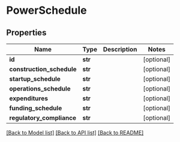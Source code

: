 # PowerSchedule

## Properties
Name | Type | Description | Notes
------------ | ------------- | ------------- | -------------
**id** | **str** |  | [optional] 
**construction_schedule** | **str** |  | [optional] 
**startup_schedule** | **str** |  | [optional] 
**operations_schedule** | **str** |  | [optional] 
**expenditures** | **str** |  | [optional] 
**funding_schedule** | **str** |  | [optional] 
**regulatory_compliance** | **str** |  | [optional] 

[[Back to Model list]](../README.md#documentation-for-models) [[Back to API list]](../README.md#documentation-for-api-endpoints) [[Back to README]](../README.md)


